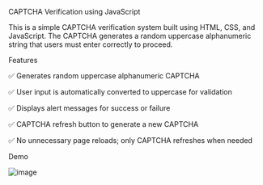 CAPTCHA Verification using JavaScript

This is a simple CAPTCHA verification system built using HTML, CSS, and JavaScript. The CAPTCHA generates a random uppercase alphanumeric string that users must enter correctly to proceed.

Features

✅ Generates random uppercase alphanumeric CAPTCHA

✅ User input is automatically converted to uppercase for validation

✅ Displays alert messages for success or failure

✅ CAPTCHA refresh button to generate a new CAPTCHA

✅ No unnecessary page reloads; only CAPTCHA refreshes when needed

Demo

![image](https://github.com/user-attachments/assets/8056b495-bc14-4409-ae3e-c03d592ba7f9)

